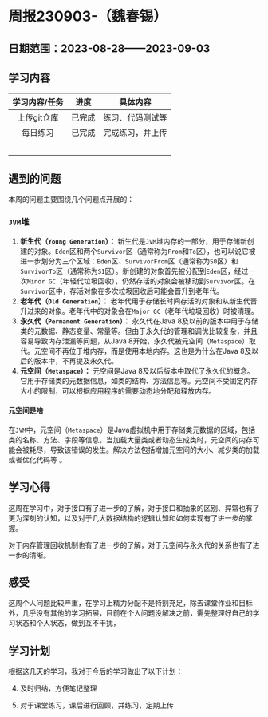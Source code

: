 # 周报230903-（魏春锡）

## 日期范围：2023-08-28——2023-09-03

## 学习内容

| 学习内容/任务 |  进度  |     具体内容     |
| :-----------: | :----: | :--------------: |
|  上传git仓库  | 已完成 | 练习、代码测试等 |
|   每日练习    | 已完成 | 完成练习，并上传 |
|               |        |                  |
|               |        |                  |
|               |        |                  |
|               |        |                  |
|               |        |                  |

## 遇到的问题

本周的问题主要围绕几个问题点开展的：

### `JVM`堆

1. **新生代（`Young Generation`）：** 新生代是`JVM`堆内存的一部分，用于存储新创建的对象。`Eden`区和两个`Survivor`区（通常称为`From`和`To`区），也可以说它被进一步划分为三个区域：`Eden`区、`SurvivorFrom`区（通常称为`S0`区）和`SurvivorTo`区（通常称为`S1`区）。新创建的对象首先被分配到`Eden`区，经过一次`Minor GC`（年轻代垃圾回收），仍然存活的对象会被移动到`Survivor`区。在`Survivor`区中，存活对象在多次垃圾回收后可能会晋升到老年代。
2. **老年代（`Old Generation`）：** 老年代用于存储长时间存活的对象和从新生代晋升过来的对象。老年代中的对象会在`Major GC`（老年代垃圾回收）时被清理。
3. **永久代（`Permanent Generation`）：** 永久代在Java 8及以前的版本中用于存储类的元数据、静态变量、常量等。但由于永久代的管理和调优比较复杂，并且容易导致内存泄漏等问题，从Java 8开始，永久代被元空间（`Metaspace`）取代。元空间不再位于堆内存，而是使用本地内存。这也是为什么在Java 8及以后的版本中，不再提及永久代。
4. **元空间（`Metaspace`）：** 元空间是Java 8及以后版本中取代了永久代的概念。它用于存储类的元数据信息，如类的结构、方法信息等。元空间不受固定内存大小的限制，可以根据应用程序的需要动态地分配和释放内存。

#### 元空间是啥

在`JVM`中，元空间（`Metaspace`）是Java虚拟机中用于存储类元数据的区域，包括类的名称、方法、字段等信息。当加载大量类或者动态生成类时，元空间的内存可能会被耗尽，导致该错误的发生。解决方法包括增加元空间的大小、减少类的加载或者优化代码等  。

## 学习心得

这周在学习中，对于接口有了进一步的了解，对于接口和抽象的区别、异常也有了更为深刻的认知，以及对于几大数据结构的逻辑认知和如何实现有了进一步的掌握。

对于内存管理回收机制也有了进一步的了解，对于元空间与永久代的关系也有了进一步的清晰。

## 感受

这周个人问题比较严重，在学习上精力分配不是特别充足，除去课堂作业和目标外，几乎没有其他的学习拓展，目前在个人问题没解决之前，需先整理好自己的学习状态和个人状态，做到互不干扰，

## 学习计划

根据这几天的学习，我对于今后的学习做出了以下计划：

4. 及时归纳，方便笔记整理

5. 对于课堂练习，课后进行回顾，并练习，定期上传

   

   

   